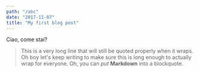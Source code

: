 ```yaml
---
path: "/abc"
date: "2017-11-07"
title: "My first blog post"
---
```


Ciao, come stai?

> This is a very long line that will still be quoted properly when it wraps. Oh boy let's keep writing to make sure this is long enough to actually wrap for everyone. Oh, you can *put* **Markdown** into a blockquote. 